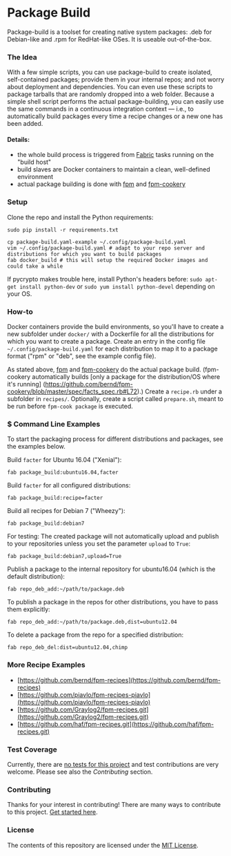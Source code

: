 Package Build
=============

Package-build is a toolset for creating native system packages: .deb for Debian-like and .rpm for RedHat-like OSes. It is useable out-of-the-box.

### The Idea
With a few simple scripts, you can use package-build to create isolated, self-contained packages; provide them in your internal repos; and not worry about deployment and dependencies. You can even use these scripts to package tarballs that are randomly dropped into a web folder. Because a simple shell script performs the actual package-building, you can easily use the same commands in a continuous integration context — i.e., to automatically build packages every time a recipe changes or a new one has been added.

#### Details:
- the whole build process is triggered from [Fabric](https://packages.debian.org/unstable/main/fabric) tasks running on the "build host"
- build slaves are Docker containers to maintain a clean, well-defined environment
- actual package building is done with [fpm](https://github.com/jordansissel/fpm) and [fpm-cookery](https://github.com/bernd/fpm-cookery)

### Setup

Clone the repo and install the Python requirements:

    sudo pip install -r requirements.txt

    cp package-build.yaml-example ~/.config/package-build.yaml
    vim ~/.config/package-build.yaml # adapt to your repo server and distributions for which you want to build packages
    fab docker_build # this will setup the required Docker images and could take a while

If pycrypto makes trouble here, install Python's headers before: `sudo apt-get install python-dev` or `sudo yum install python-devel` depending on your OS.

### How-to

Docker containers provide the build environments, so you'll have to create a new subfolder under `docker/` with a Dockerfile for all the distributions for which you want to create a package. Create an entry in the config file `~/.config/package-build.yaml` for each distribution to map it to a package format ("rpm" or "deb", see the example config file).

As stated above, [fpm](https://github.com/jordansissel/fpm) and [fpm-cookery](https://github.com/bernd/fpm-cookery) do the actual package build. (fpm-cookery automatically builds [only a package for the distribution/OS where it's running] (https://github.com/bernd/fpm-cookery/blob/master/spec/facts_spec.rb#L72).) Create a `recipe.rb` under a subfolder in `recipes/`. Optionally, create a script called `prepare.sh`, meant to be run before `fpm-cook package` is executed.

### $ Command Line Examples
To start the packaging process for different distributions and packages, see the examples below.

Build `facter` for Ubuntu 16.04 ("Xenial"):

    fab package_build:ubuntu16.04,facter

Build `facter` for all configured distributions:

    fab package_build:recipe=facter

Build all recipes for Debian 7 ("Wheezy"):

    fab package_build:debian7

For testing: The created package will not automatically upload and publish to your repositories unless you set the parameter `upload` to `True`:

    fab package_build:debian7,upload=True

Publish a package to the internal repository for ubuntu16.04 (which is the default distribution):

    fab repo_deb_add:~/path/to/package.deb

To publish a package in the repos for other distributions, you have to pass them explicitly:

    fab repo_deb_add:~/path/to/package.deb,dist=ubuntu12.04

To delete a package from the repo for a specified distribution:

    fab repo_deb_del:dist=ubuntu12.04,chimp

### More Recipe Examples

- [https://github.com/bernd/fpm-recipes](https://github.com/bernd/fpm-recipes)
- [https://github.com/piavlo/fpm-recipes-piavlo](https://github.com/piavlo/fpm-recipes-piavlo)
- [https://github.com/Graylog2/fpm-recipes.git](https://github.com/Graylog2/fpm-recipes.git)
- [https://github.com/haf/fpm-recipes.git](https://github.com/haf/fpm-recipes.git)

### Test Coverage

Currently, there are [no tests for this project](https://github.com/zalando/package-build/issues/22) and test contributions are very welcome. Please see also the _Contributing_ section.

### Contributing

Thanks for your interest in contributing! There are many ways to contribute to this project. [Get started here](CONTRIBUTING).

### License

The contents of this repository are licensed under the [MIT License](LICENSE).
